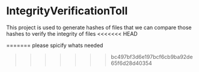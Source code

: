# IntegrityVerificationToll
This project is used to generate hashes of files that we can compare those hashes to verify the integrity of files
<<<<<<< HEAD

=======
please spicify  whats needed
>>>>>>> bc497bf3d6e197bcf6cb9ba92de65f6d28d40354

